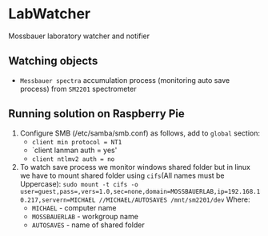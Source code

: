 # LabWatcher
Mossbauer laboratory watcher and notifier

## Watching objects

* `Messbauer spectra` accumulation process (monitoring auto save process) from `SM2201` spectrometer

## Running solution on Raspberry Pie
1. Configure SMB (/etc/samba/smb.conf) as follows, add to `global` section:
   * `client min protocol = NT1`
   * `client lanman auth = yes'
   * `client ntlmv2 auth = no`
2. To watch save process we monitor windows shared folder but in linux we have to mount shared folder using `cifs`(All names must be Uppercase):
   `sudo mount -t cifs -o user=guest,pass=,vers=1.0,sec=none,domain=MOSSBAUERLAB,ip=192.168.10.217,servern=MICHAEL //MICHAEL/AUTOSAVES /mnt/sm2201/dev`
   Where:
   * `MICHAEL` - computer name
   * `MOSSBAUERLAB` - workgroup name
   * `AUTOSAVES` - name of shared folder